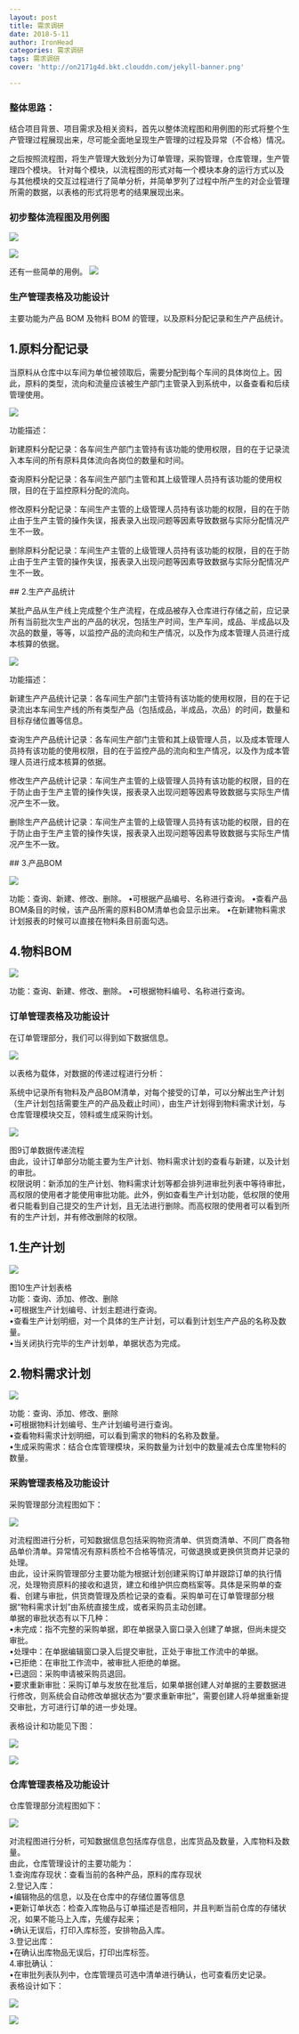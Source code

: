 ```yaml
---
layout: post
title: 需求调研
date: 2018-5-11
author: IronHead
categories: 需求调研
tags: 需求调研
cover: 'http://on2171g4d.bkt.clouddn.com/jekyll-banner.png'

---
```



### 整体思路：
  结合项目背景、项目需求及相关资料，首先以整体流程图和用例图的形式将整个生产管理过程展现出来，尽可能全面地呈现生产管理的过程及异常（不合格）情况。
<p>
  之后按照流程图，将生产管理大致划分为订单管理，采购管理，仓库管理，生产管理四个模块。 针对每个模块，以流程图的形式对每一个模块本身的运行方式以及与其他模块的交互过程进行了简单分析，并简单罗列了过程中所产生的对企业管理所需的数据，以表格的形式将思考的结果展现出来。
</p>

### 初步整体流程图及用例图

![](https://github.com/ghostedge/ghostedge.github.io/raw/master/assets/img/%E5%9B%BE1%E6%B5%81%E7%A8%8B%E5%9B%BE.png)




![](https://raw.githubusercontent.com/ghostedge/ghostedge.github.io/master/assets/img/%E5%9B%BE2%E7%94%A8%E4%BE%8B%E5%9B%BE.png)



还有一些简单的用例。
![](https://raw.githubusercontent.com/ghostedge/ghostedge.github.io/master/assets/img/%E5%9B%BE3%E7%94%A8%E4%BE%8B.png)



### 生产管理表格及功能设计

主要功能为产品 BOM 及物料 BOM 的管理，以及原料分配记录和生产产品统计。

## 1.原料分配记录

当原料从仓库中以车间为单位被领取后，需要分配到每个车间的具体岗位上。因此，原料的类型，流向和流量应该被生产部门主管录入到系统中，以备查看和后续管理使用。

![](https://raw.githubusercontent.com/ghostedge/ghostedge.github.io/master/assets/img/%E5%9B%BE%E7%89%874.png)



<p>
功能描述：
</p>
<p>
新建原料分配记录：各车间生产部门主管持有该功能的使用权限，目的在于记录流入本车间的所有原料具体流向各岗位的数量和时间。
</p>
<p>
查询原料分配记录：各车间生产部门主管和其上级管理人员持有该功能的使用权限，目的在于监控原料分配的流向。
</p>
<p>
修改原料分配记录：车间生产主管的上级管理人员持有该功能的权限，目的在于防止由于生产主管的操作失误，报表录入出现问题等因素导致数据与实际分配情况产生不一致。
</p>
<p>
删除原料分配记录：车间生产主管的上级管理人员持有该功能的权限，目的在于防止由于生产主管的操作失误，报表录入出现问题等因素导致数据与实际分配情况产生不一致。
</p>
## 2.生产产品统计

某批产品从生产线上完成整个生产流程，在成品被存入仓库进行存储之前，应记录所有当前批次生产出的产品的状况，包括生产时间，生产车间，成品、半成品以及次品的数量，等等，以监控产品的流向和生产情况，以及作为成本管理人员进行成本核算的依据。

![](https://raw.githubusercontent.com/ghostedge/ghostedge.github.io/master/assets/img/%E5%9B%BE%E7%89%875.png)


<p>
功能描述：
</p>
<p>
新建生产产品统计记录：各车间生产部门主管持有该功能的使用权限，目的在于记录流出本车间生产线的所有类型产品（包括成品，半成品，次品）的时间，数量和目标存储位置等信息。
</p>
<p>
查询生产产品统计记录：各车间生产部门主管和其上级管理人员，以及成本管理人员持有该功能的使用权限，目的在于监控产品的流向和生产情况，以及作为成本管理人员进行成本核算的依据。
</p>
<p>
修改生产产品统计记录：车间生产主管的上级管理人员持有该功能的权限，目的在于防止由于生产主管的操作失误，报表录入出现问题等因素导致数据与实际生产情况产生不一致。
</p>
<p>
删除生产产品统计记录：车间生产主管的上级管理人员持有该功能的权限，目的在于防止由于生产主管的操作失误，报表录入出现问题等因素导致数据与实际生产情况产生不一致。
</p>
## 3.产品BOM

![](https://raw.githubusercontent.com/ghostedge/ghostedge.github.io/master/assets/img/%E5%9B%BE6%E4%BA%A7%E5%93%81BOM%E8%A1%A8%E6%A0%BC.png)



功能：查询、新建、修改、删除。
•可根据产品编号、名称进行查询。
•查看产品BOM条目的时候，该产品所需的原料BOM清单也会显示出来。
•在新建物料需求计划报表的时候可以直接在物料条目前面勾选。

## 4.物料BOM

![](https://raw.githubusercontent.com/ghostedge/ghostedge.github.io/master/assets/img/图7物料BOM表格.png)



功能：查询、新建、修改、删除。
•可根据物料编号、名称进行查询。

### 订单管理表格及功能设计

在订单管理部分，我们可以得到如下数据信息。

![](https://raw.githubusercontent.com/ghostedge/ghostedge.github.io/master/assets/img/图8订单数据信息.png)

以表格为载体，对数据的传递过程进行分析：
<p>
系统中记录所有物料及产品BOM清单，对每个接受的订单，可以分解出生产计划（生产计划包括需要生产的产品及截止时间），由生产计划得到物料需求计划，与仓库管理模块交互，领料或生成采购计划。
</p>

![](https://raw.githubusercontent.com/ghostedge/ghostedge.github.io/master/assets/img/图9订单数据传递流程.png)

图9订单数据传递流程<br>
由此，设计订单部分功能主要为生产计划、物料需求计划的查看与新建，以及计划的审批。<br>
权限说明：新添加的生产计划、物料需求计划等都会排列进审批列表中等待审批，高权限的使用者才能使用审批功能。此外，例如查看生产计划功能，低权限的使用者只能看到自己提交的生产计划，且无法进行删除。而高权限的使用者可以看到所有的生产计划，并有修改删除的权限。<br>

## 1.生产计划

![](https://raw.githubusercontent.com/ghostedge/ghostedge.github.io/master/assets/img/图10生产计划表格.png)

图10生产计划表格<br>
功能：查询、添加、修改、删除 <br>
•可根据生产计划编号、计划主题进行查询。 <br>
•查看生产计划明细，对一个具体的生产计划，可以看到计划生产产品的名称及数量。 <br>
•当关闭执行完毕的生产计划单，单据状态为完成。

## 2.物料需求计划

![](https://raw.githubusercontent.com/ghostedge/ghostedge.github.io/master/assets/img/图11物料需求计划表格.png)


功能：查询、添加、修改、删除 <br>
•可根据物料计划编号、生产计划编号进行查询。 <br>
•查看物料需求计划明细，可以看到需求的物料的名称及数量。 <br>
•生成采购需求：结合仓库管理模块，采购数量为计划中的数量减去仓库里物料的数量。 <br>

### 采购管理表格及功能设计
采购管理部分流程图如下：<br>

![](https://raw.githubusercontent.com/ghostedge/ghostedge.github.io/master/assets/img/图12采购管理流程图.png)


对流程图进行分析，可知数据信息包括采购物资清单、供货商清单、不同厂商各物品单价清单。异常情况有原料质检不合格等情况，可做退换或更换供货商并记录的处理。<br>
由此，设计采购管理部分主要功能为根据计划创建采购订单并跟踪订单的执行情况，处理物资原料的接收和退货，建立和维护供应商档案等。具体是采购单的查看、创建与审批，供货商管理及质检记录的查看。采购单可在订单管理部分根据“物料需求计划”由系统直接生成，或者采购员主动创建。<br>
单据的审批状态有以下几种：<br>
•未完成：指不完整的采购单据，即在单据录入窗口录入创建了单据，但尚未提交审批。 <br>
•处理中：在单据编辑窗口录入后提交审批，正处于审批工作流中的单据。<br>
•已拒绝：在审批工作流中，被审批人拒绝的单据。<br>
•已退回：采购申请被采购员退回。<br>
•要求重新审批：采购订单与发放在批准后，如果单据创建人对单据的主要数据进行修改，则系统会自动修改单据状态为“要求重新审批”，需要创建人将单据重新提交审批，方可进行订单的进一步处理。<br>

表格设计和功能见下图：<br>

![](https://raw.githubusercontent.com/ghostedge/ghostedge.github.io/master/assets/img/图13采购表格1.png)



![](https://raw.githubusercontent.com/ghostedge/ghostedge.github.io/master/assets/img/图14采购表格2.png)



### 仓库管理表格及功能设计<br>
仓库管理部分流程图如下：<br>


![](https://raw.githubusercontent.com/ghostedge/ghostedge.github.io/master/assets/img/图15仓库管理流程图.png)


对流程图进行分析，可知数据信息包括库存信息，出库货品及数量，入库物料及数量。<br>
由此，仓库管理设计的主要功能为：<br>
1.查询库存现状：查看当前的各种产品，原料的库存现状<br>
2.登记入库：<br>
•编辑物品的信息，以及在仓库中的存储位置等信息<br>
•更新订单状态：检查入库物品与订单描述是否相同，并且判断当前仓库的存储状况，如果不能马上入库，先缓存起来；<br>
•确认无误后，打印入库标签，安排物品入库。<br>
3.登记出库： <br>
•在确认出库物品无误后，打印出库标签。 <br>
4.审批确认：<br>
•在审批列表队列中，仓库管理员可选中清单进行确认，也可查看历史记录。 <br>
表格设计如下：<br>

![](https://raw.githubusercontent.com/ghostedge/ghostedge.github.io/master/assets/img/图16入库单.png)



![](https://raw.githubusercontent.com/ghostedge/ghostedge.github.io/master/assets/img/图17出库单.png)
